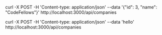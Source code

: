 curl -X POST -H 'Content-type: application/json' --data '{"id": 3, "name": "CodeFellows"}' http://localhost:3000/api/companies

curl -X POST -H 'Content-type: application/json' --data 'hello' http://localhost:3000/api/companies